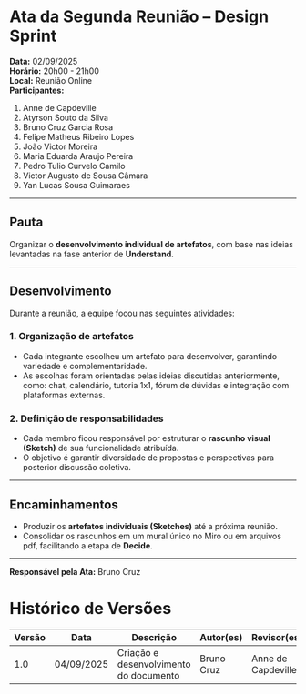 # Ata da Segunda Reunião – Design Sprint

**Data:** 02/09/2025  
**Horário:** 20h00 - 21h00  
**Local:** Reunião Online  
**Participantes:**
<br>
1. Anne de Capdeville
2. Atyrson Souto da Silva
3. Bruno Cruz Garcia Rosa
4. Felipe Matheus Ribeiro Lopes
5. João Victor Moreira
6. Maria Eduarda Araujo Pereira
7. Pedro Tulio Curvelo Camilo
8. Victor Augusto de Sousa Câmara
9. Yan Lucas Sousa Guimaraes

---

## Pauta
Organizar o **desenvolvimento individual de artefatos**, com base nas ideias levantadas na fase anterior de **Understand**.

---

## Desenvolvimento

Durante a reunião, a equipe focou nas seguintes atividades:

### 1. Organização de artefatos
- Cada integrante escolheu um artefato para desenvolver, garantindo variedade e complementaridade.
- As escolhas foram orientadas pelas ideias discutidas anteriormente, como: chat, calendário, tutoria 1x1, fórum de dúvidas e integração com plataformas externas.

### 2. Definição de responsabilidades
- Cada membro ficou responsável por estruturar o **rascunho visual (Sketch)** de sua funcionalidade atribuída.
- O objetivo é garantir diversidade de propostas e perspectivas para posterior discussão coletiva.

---

## Encaminhamentos
- Produzir os **artefatos individuais (Sketches)** até a próxima reunião.  
- Consolidar os rascunhos em um mural único no Miro ou em arquivos pdf, facilitando a etapa de **Decide**.  

---

**Responsável pela Ata:** Bruno Cruz

# Histórico de Versões
| Versão | Data       | Descrição                              | Autor(es)  | Revisor(es) |
| ------ | ---------- | -------------------------------------- | ---------- | ----------- |
| 1.0    | 04/09/2025 | Criação e desenvolvimento do documento | Bruno Cruz | Anne de Capdeville          |
